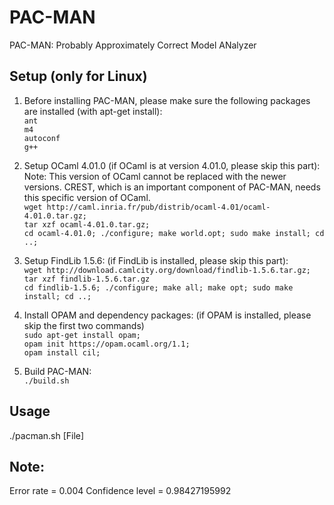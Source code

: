 # PAC-MAN
PAC-MAN: Probably Approximately Correct Model ANalyzer
## Setup (only for Linux)
1. Before installing PAC-MAN, please make sure the following packages are installed (with apt-get install):    
	`ant`  
	`m4`  
	`autoconf`   
	`g++`  

2. Setup OCaml 4.01.0 (if OCaml is at version 4.01.0, please skip this part):  
    Note: This version of OCaml cannot be replaced with the newer versions. CREST, which is an important component of PAC-MAN, needs this specific version of OCaml.  
	`wget http://caml.inria.fr/pub/distrib/ocaml-4.01/ocaml-4.01.0.tar.gz;`  
	`tar xzf ocaml-4.01.0.tar.gz;`  
	`cd ocaml-4.01.0; ./configure; make world.opt; sudo make install; cd ..;`  

3. Setup FindLib 1.5.6: (if FindLib is installed, please skip this part):  
	`wget http://download.camlcity.org/download/findlib-1.5.6.tar.gz;`  
  `tar xzf findlib-1.5.6.tar.gz`  
	`cd findlib-1.5.6; ./configure; make all; make opt; sudo make install; cd ..;`  

4. Install OPAM and dependency packages: (if OPAM is installed, please skip the first two commands)  
	`sudo apt-get install opam;`  
	`opam init https://opam.ocaml.org/1.1;`  
	`opam install cil; `  

5. Build PAC-MAN:  
	`./build.sh`

## Usage 
./pacman.sh [File]

## Note:  
Error rate = 0.004
Confidence level = 0.98427195992
